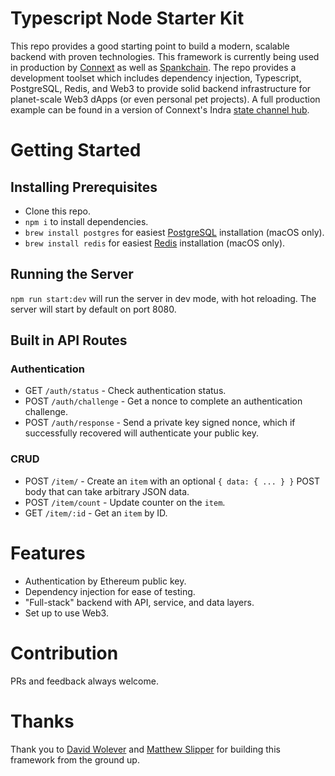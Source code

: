 # Typescript Node Starter Kit
This repo provides a good starting point to build a modern, scalable backend with proven technologies. This framework is currently being used in production by [Connext](https://github.com/ConnextProject) as well as [Spankchain](https://github.com/SpankChain). The repo provides a development toolset which includes dependency injection, Typescript, PostgreSQL, Redis, and Web3 to provide solid backend infrastructure for planet-scale Web3 dApps (or even personal pet projects). A full production example can be found in a version of Connext's Indra [state channel hub](https://github.com/ConnextProject/indra/tree/master/modules/hub).

# Getting Started

## Installing Prerequisites
* Clone this repo.
* `npm i` to install dependencies.
* `brew install postgres` for easiest [PostgreSQL](https://www.postgresql.org) installation (macOS only).
* `brew install redis` for easiest [Redis](https://redis.io) installation (macOS only).

## Running the Server
`npm run start:dev` will run the server in dev mode, with hot reloading. The server will start by default on port 8080.

## Built in API Routes
### Authentication
* GET `/auth/status` - Check authentication status.
* POST `/auth/challenge` - Get a nonce to complete an authentication challenge.
* POST `/auth/response` - Send a private key signed nonce, which if successfully recovered will authenticate your public key.

### CRUD
* POST `/item/` - Create an `item` with an optional `{ data: { ... } }` POST body that can take arbitrary JSON data.
* POST `/item/count` - Update counter on the `item`.
* GET `/item/:id` - Get an `item` by ID.

# Features
* Authentication by Ethereum public key.
* Dependency injection for ease of testing.
* "Full-stack" backend with API, service, and data layers.
* Set up to use Web3.

# Contribution
PRs and feedback always welcome.

# Thanks
Thank you to [David Wolever](https://github.com/wolever) and [Matthew Slipper](https://github.com/mslipper) for building this framework from the ground up.
